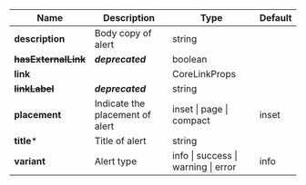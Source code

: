 | **Name**                | **Description**                 | **Type**                            | **Default** |
|-------------------------|---------------------------------|-------------------------------------|-------------|
| **description**         | Body copy of alert              | string                              |             |
| **~~hasExternalLink~~** | **_deprecated_**                | boolean                             |             |
| **link**                |                                 | CoreLinkProps                       |             |
| **~~linkLabel~~**       | **_deprecated_**                | string                              |             |
| **placement**           | Indicate the placement of alert | inset \| page \| compact            | inset       |
| **title***              | Title of alert                  | string                              |             |
| **variant**             | Alert type                      | info \| success \| warning \| error | info        |
